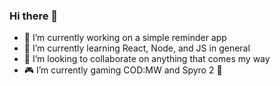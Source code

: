 ### Hi there 👋

- 🔭 I’m currently working on a simple reminder app
- 🌱 I’m currently learning React, Node, and JS in general
- 👯 I’m looking to collaborate on anything that comes my way
- 🎮 I’m currently gaming COD:MW and Spyro 2 🐉